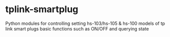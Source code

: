 # tplink-smartplug
Python modules for controlling setting hs-103/hs-105 &amp; hs-100 models of tp link smart plugs basic functions such as ON/OFF and querying state
